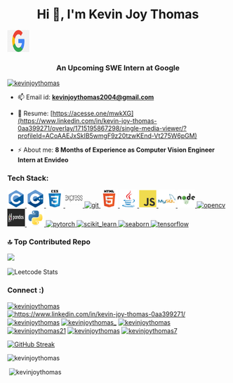 <h1 align="center">Hi 👋, I'm Kevin Joy Thomas</h1>
                                                                                    <img src="https://github.com/Kevinjoythomas/Kevinjoythomas/blob/main/google.png" alt="css3" width="50" height="50"/>
<h3 align="center">An Upcoming SWE Intern at Google </h3>

<p align="left"> <a href="https://github.com/ryo-ma/github-profile-trophy"><img src="https://github-profile-trophy.vercel.app/?username=kevinjoythomas" alt="kevinjoythomas" /></a> </p>

- 📫 Email id: **kevinjoythomas2004@gmail.com**

- 📄 Resume: [https://acesse.one/mwkXG](https://www.linkedin.com/in/kevin-joy-thomas-0aa399271/overlay/1715195867298/single-media-viewer/?profileId=ACoAAEJxSkIB5wmgF9z20tzwKEnd-Vt275W6pGM)

- ⚡ About me:  **8 Months of Experience as Computer Vision Engineer Intern at Envideo**
<h3 align="left">Tech Stack:</h3>
<p align="left"> <a href="https://www.cprogramming.com/" target="_blank" rel="noreferrer"> <img src="https://raw.githubusercontent.com/devicons/devicon/master/icons/c/c-original.svg" alt="c" width="40" height="40"/> </a> <a href="https://www.w3schools.com/cpp/" target="_blank" rel="noreferrer"> <img src="https://raw.githubusercontent.com/devicons/devicon/master/icons/cplusplus/cplusplus-original.svg" alt="cplusplus" width="40" height="40"/> </a> <a href="https://www.w3schools.com/css/" target="_blank" rel="noreferrer"> <img src="https://raw.githubusercontent.com/devicons/devicon/master/icons/css3/css3-original-wordmark.svg" alt="css3" width="40" height="40"/> </a> <a href="https://expressjs.com" target="_blank" rel="noreferrer"> <img src="https://github.com/Kevinjoythomas/Kevinjoythomas/blob/main/OIP.jpeg" alt="express" width="40" height="40"/> </a> <a href="https://git-scm.com/" target="_blank" rel="noreferrer"> <img src="https://www.vectorlogo.zone/logos/git-scm/git-scm-icon.svg" alt="git" width="40" height="40"/> </a> <a href="https://www.w3.org/html/" target="_blank" rel="noreferrer"> <img src="https://raw.githubusercontent.com/devicons/devicon/master/icons/html5/html5-original-wordmark.svg" alt="html5" width="40" height="40"/> </a> <a href="https://www.java.com" target="_blank" rel="noreferrer"> <img src="https://raw.githubusercontent.com/devicons/devicon/master/icons/java/java-original.svg" alt="java" width="40" height="40"/> </a> <a href="https://developer.mozilla.org/en-US/docs/Web/JavaScript" target="_blank" rel="noreferrer"> <img src="https://raw.githubusercontent.com/devicons/devicon/master/icons/javascript/javascript-original.svg" alt="javascript" width="40" height="40"/> </a> <a href="https://www.mysql.com/" target="_blank" rel="noreferrer"> <img src="https://raw.githubusercontent.com/devicons/devicon/master/icons/mysql/mysql-original-wordmark.svg" alt="mysql" width="40" height="40"/> </a> <a href="https://nodejs.org" target="_blank" rel="noreferrer"> <img src="https://raw.githubusercontent.com/devicons/devicon/master/icons/nodejs/nodejs-original-wordmark.svg" alt="nodejs" width="40" height="40"/> </a> <a href="https://opencv.org/" target="_blank" rel="noreferrer"> <img src="https://www.vectorlogo.zone/logos/opencv/opencv-icon.svg" alt="opencv" width="40" height="40"/> </a> <a href="https://pandas.pydata.org/" target="_blank" rel="noreferrer"> <img src="https://github.com/Kevinjoythomas/Kevinjoythomas/blob/main/1688538106780.jpeg" alt="pandas" width="40" height="40"/> </a> <a href="https://www.python.org" target="_blank" rel="noreferrer"> <img src="https://raw.githubusercontent.com/devicons/devicon/master/icons/python/python-original.svg" alt="python" width="40" height="40"/> </a> <a href="https://pytorch.org/" target="_blank" rel="noreferrer"> <img src="https://www.vectorlogo.zone/logos/pytorch/pytorch-icon.svg" alt="pytorch" width="40" height="40"/> </a> <a href="https://scikit-learn.org/" target="_blank" rel="noreferrer"> <img src="https://upload.wikimedia.org/wikipedia/commons/0/05/Scikit_learn_logo_small.svg" alt="scikit_learn" width="40" height="40"/> </a> <a href="https://seaborn.pydata.org/" target="_blank" rel="noreferrer"> <img src="https://seaborn.pydata.org/_images/logo-mark-lightbg.svg" alt="seaborn" width="40" height="40"/> </a> <a href="https://www.tensorflow.org" target="_blank" rel="noreferrer"> <img src="https://www.vectorlogo.zone/logos/tensorflow/tensorflow-icon.svg" alt="tensorflow" width="40" height="40"/> </a> </p>

### 🔝 Top Contributed Repo
![](https://github-contributor-stats.vercel.app/api?username=Kevinjoythomas&limit=5&theme=dark&combine_all_yearly_contributions=true)

![Leetcode Stats](https://leetcard.jacoblin.cool/kevinjoythomas7)

<h3 align="left">Connect :) </h3>
<p align="left">
<a href="https://twitter.com/kevinjoythomas" target="blank"><img align="center" src="https://raw.githubusercontent.com/rahuldkjain/github-profile-readme-generator/master/src/images/icons/Social/twitter.svg" alt="kevinjoythomas" height="30" width="40" /></a>
<a href="https://linkedin.com/in/https://www.linkedin.com/in/kevin-joy-thomas-0aa399271/" target="blank"><img align="center" src="https://raw.githubusercontent.com/rahuldkjain/github-profile-readme-generator/master/src/images/icons/Social/linked-in-alt.svg" alt="https://www.linkedin.com/in/kevin-joy-thomas-0aa399271/" height="30" width="40" /></a>
<a href="https://kaggle.com/kevinjoythomas" target="blank"><img align="center" src="https://raw.githubusercontent.com/rahuldkjain/github-profile-readme-generator/master/src/images/icons/Social/kaggle.svg" alt="kevinjoythomas" height="30" width="40" /></a>
<a href="https://instagram.com/kevinjoythomas_" target="blank"><img align="center" src="https://raw.githubusercontent.com/rahuldkjain/github-profile-readme-generator/master/src/images/icons/Social/instagram.svg" alt="kevinjoythomas_" height="30" width="40" /></a>
<a href="https://www.codechef.com/users/kevinjoythomas" target="blank"><img align="center" src="https://cdn.jsdelivr.net/npm/simple-icons@3.1.0/icons/codechef.svg" alt="kevinjoythomas" height="30" width="40" /></a>
<a href="https://www.hackerrank.com/kevinjoythomas21" target="blank"><img align="center" src="https://raw.githubusercontent.com/rahuldkjain/github-profile-readme-generator/master/src/images/icons/Social/hackerrank.svg" alt="kevinjoythomas21" height="30" width="40" /></a>
<a href="https://codeforces.com/profile/kevinjoythomas" target="blank"><img align="center" src="https://raw.githubusercontent.com/rahuldkjain/github-profile-readme-generator/master/src/images/icons/Social/codeforces.svg" alt="kevinjoythomas" height="30" width="40" /></a>
<a href="https://www.leetcode.com/kevinjoythomas7" target="blank"><img align="center" src="https://raw.githubusercontent.com/rahuldkjain/github-profile-readme-generator/master/src/images/icons/Social/leet-code.svg" alt="kevinjoythomas7" height="30" width="40" /></a>
</p>


[![GitHub Streak](https://streak-stats.demolab.com/?user=Kevinjoythomas)](https://git.io/streak-stats)
<p><img align="left" src="https://github-readme-stats.vercel.app/api/top-langs?username=kevinjoythomas&show_icons=true&locale=en&layout=compact" alt="kevinjoythomas" /></p><br/>
<p>&nbsp;<img align="center" src="https://github-readme-stats.vercel.app/api?username=kevinjoythomas&show_icons=true&locale=en" alt="kevinjoythomas" /></p>
